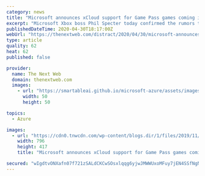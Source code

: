 ```yaml
---
category: news
title: "Microsoft announces xCloud support for Game Pass games coming in 2020"
excerpt: "Microsoft Xbox boss Phil Specter today confirmed the rumors that Game Pass would be getting streaming support in the form of xCloud later this year. This comes after the company revealed subscriber numbers for the first time yesterday,"
publishedDateTime: 2020-04-30T18:17:00Z
webUrl: "https://thenextweb.com/distract/2020/04/30/microsoft-announces-xcloud-support-for-game-pass-games-coming-in-2020/"
type: article
quality: 62
heat: 62
published: false

provider:
  name: The Next Web
  domain: thenextweb.com
  images:
    - url: "https://smartableai.github.io/microsoft-azure/assets/images/organizations/thenextweb.com-50x50.jpg"
      width: 50
      height: 50

topics:
  - Azure

images:
  - url: "https://cdn0.tnwcdn.com/wp-content/blogs.dir/1/files/2019/11/Xbox-Game-Pass-796x417.jpg"
    width: 796
    height: 417
    title: "Microsoft announces xCloud support for Game Pass games coming in 2020"

secured: "wIgdtvONXafn07f721zSALdCKCwSOsxlqqg6yjwJMWWUxoMFuy7jEN4SSfNgNdqVLsp4LTYEqMGym1A+tDVvZR7v/ieZZeZQTMqaj1U/y5mqClbLx4S9GAoXHGbMX2p/FyhVdmrrqvgg4/vVWUcpgakbY1Yvei0sx0efmmXW77uFAPeBmjdeqqjJkiINmb7BI8/UvoKxkoH/M4c3bxUIAKA5+Qn4o78Kgm3GVgteVcz2Al84o/IXZUM0CxpdpBPRPKwgkc1AHn9yE/kFV1+uSZ/n8ZaQQ+ehn5VN2lPaxr9AqavkbRvrwe3q7uou7bcmjJyPTvua5XtRq2matz/ygsMrm4gYuo6t8isVncPbnPUcZEzFSoANrbu9fDLmarCKaoKsfSIxvDdsbbIXwzM38EMaXJuWXAkKKdB+dkq96c/UDkKixPUslM91fpNttcBBjPf4IpKPGIjlPtTiOrN1z9FuUuN/5L7y57568WN2YNg=;Juycl/B6vafUo803wmv9Ag=="
---
```


